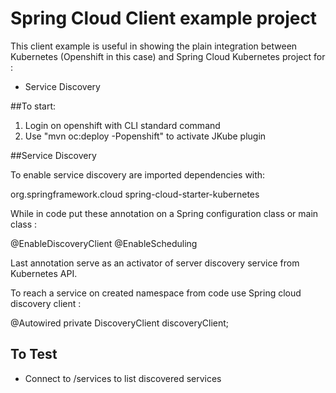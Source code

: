 # Spring Cloud Client example project

This client example is useful in showing the plain integration between Kubernetes (Openshift in this case) and Spring Cloud Kubernetes project for : 

- Service Discovery

##To start: 
1) Login on openshift with CLI standard command
2) Use  "mvn oc:deploy -Popenshift" to activate JKube plugin  

##Service Discovery

To enable service discovery are imported dependencies with: 

<dependency>
	<groupId>org.springframework.cloud</groupId>
	<artifactId>spring-cloud-starter-kubernetes</artifactId>
</dependency>

While in code put these annotation on a Spring configuration class or main class : 

@EnableDiscoveryClient
@EnableScheduling 

Last annotation serve as an activator of server discovery service from Kubernetes API. 

To reach a service on created namespace from code use Spring cloud discovery client : 

@Autowired private DiscoveryClient discoveryClient;

## To Test 

- Connect to <host>/services to list discovered services
